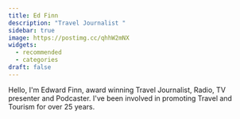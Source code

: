 ```yaml
---
title: Ed Finn
description: "Travel Journalist "
sidebar: true
image: https://postimg.cc/qhhW2mNX
widgets:
  - recommended
  - categories
draft: false
---
```

Hello, I'm Edward Finn, award winning Travel Journalist, Radio, TV presenter and Podcaster.  I've been  involved in promoting Travel and Tourism for over 25 years.